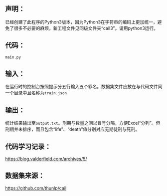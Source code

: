 声明：
---
已经创建了此程序的Python3版本，因为Python3在字符串的编码上更加统一，避免了很多不必要的麻烦。新工程文件见同级文件夹“cail3”。请用python3运行。

代码： 
---  

`main.py`  

输入：  
---  

在运行时的控制台按照提示分五行输入五个罪名。数据集文件应放在与代码文件同一个目录中且名称为`train.json`  

输出：  
---  

统计结果输出至`output.txt`。刑期与数量之间以冒号分隔，方便Excel“分列”。但刑期并未排序，而且包含“life”、“death”值分别对应无期徒刑与死刑。

代码学习记录：
---
https://blog.valderfield.com/archives/5/

数据集来源：
---
https://github.com/thunlp/cail
